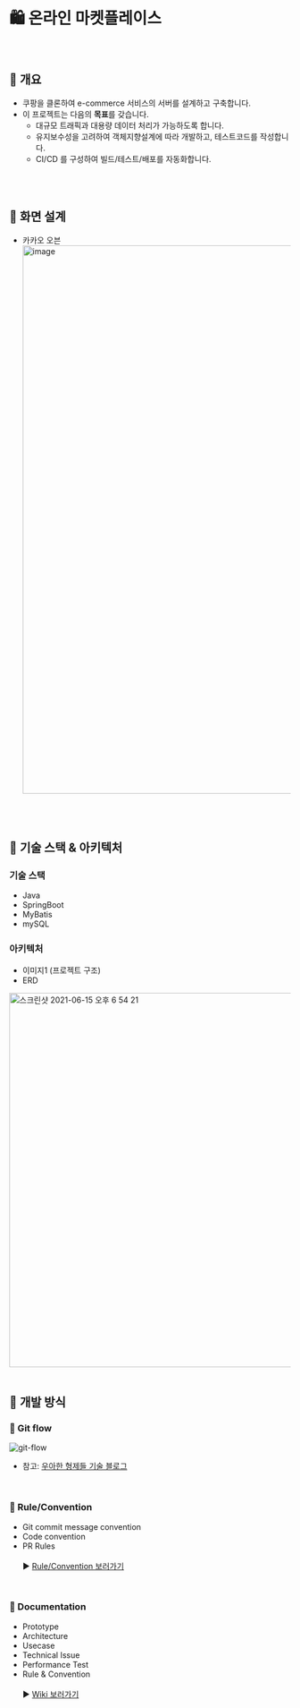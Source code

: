 # 🛍 온라인 마켓플레이스
</br>

## 🛒 개요
- 쿠팡을 클론하여 e-commerce 서비스의 서버를 설계하고 구축합니다.
- 이 프로젝트는 다음의 **목표**를 갖습니다.
  - 대규모 트래픽과 대용량 데이터 처리가 가능하도록 합니다.
  - 유지보수성을 고려하여 객체지향설계에 따라 개발하고, 테스트코드를 작성합니다.
  - CI/CD 를 구성하여 빌드/테스트/배포를 자동화합니다.


</br>
</br>

## 🛒 화면 설계
- 카카오 오븐
  <img width="980" alt="image" src="https://user-images.githubusercontent.com/31584255/154731333-63061b81-721d-4a3f-9eb7-716f4e8edba9.png">


</br>
</br>


## 🛒 기술 스택 & 아키텍처
### 기술 스택
- Java
- SpringBoot
- MyBatis
- mySQL

### 아키텍처
- 이미지1 (프로젝트 구조)
- ERD
<img width="669" alt="스크린샷 2021-06-15 오후 6 54 21" src="https://user-images.githubusercontent.com/79824919/122033021-1eb3e400-ce0b-11eb-86b3-460a669e7171.png">
  
  
</br>
</br>


## 🛒 개발 방식
### 🔹 Git flow
![git-flow](https://user-images.githubusercontent.com/79824919/121235450-df980700-c8cf-11eb-9ffd-d06cb85a0f14.png)
- 참고: [우아한 형제들 기술 블로그](https://woowabros.github.io/experience/2017/10/30/baemin-mobile-git-branch-strategy.html)


</br>


### 🔹 Rule/Convention
- Git commit message convention
- Code convention
- PR Rules </br></br>
▶️ [Rule/Convention 보러가기](https://github.com/f-lab-edu/online-marketplace/wiki/6.-Rule-&-Convention)


</br>


### 🔹 Documentation
- Prototype
- Architecture
- Usecase
- Technical Issue
- Performance Test
- Rule & Convention </br></br>
▶️ [Wiki 보러가기](https://github.com/f-lab-edu/online-marketplace/wiki)
